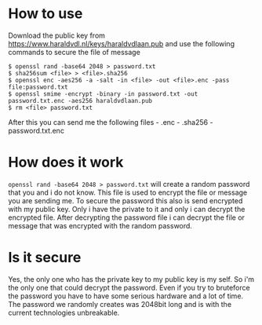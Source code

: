 # How to use
Download the public key from https://www.haraldvdl.nl/keys/haraldvdlaan.pub and use the following commands to secure the file of message

    $ openssl rand -base64 2048 > password.txt
    $ sha256sum <file> > <file>.sha256
    $ openssl enc -aes256 -a -salt -in <file> -out <file>.enc -pass file:password.txt
    $ openssl smime -encrypt -binary -in password.txt -out password.txt.enc -aes256 haraldvdlaan.pub
    $ rm <file> password.txt

After this you can send me the following files
    - <file>.enc
    - <file>.sha256
    - password.txt.enc

# How does it work
`openssl rand -base64 2048 > password.txt` will create a random password that you and i do not know. This file is used to encrypt the file or message you are sending me. To secure the password this also is send encrypted with my public key. Only i have the private to it and only i can decrypt the encrypted file. After decrypting the password file i can decrypt the file or message that was encrypted with the random password.

# Is it secure
Yes, the only one who has the private key to my public key is my self. So i'm the only one that could decrypt the password. Even if you try to bruteforce the password you have to have some serious hardware and a lot of time. The password we randomly creates was 2048bit long and is with the current technologies unbreakable.
